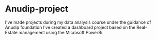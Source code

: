 # Anudip-project
I've made projects during my data analysis course under the guidance of Anudip foundation
I've created a dashboard project based on the Real-Estate management using the Microsoft PowerBi.
